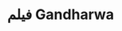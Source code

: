 ---
title: فيلم Gandharwa
description: جندي يذهب للحرب ضد باكستان لكنه يتعرض لظاهرة غريبة يا ترى ما هي ؟ وما تأثيرها على من حوله ؟
img: 21.jpg
quality: WEB-DL - 1080p
youtube: https://www.youtube.com/watch?v=mqdYK_Pc_NI
year: 2022
time: 131
Produce: الهند
imdb:
  rating: 8.6
  Votes: 1,841
  link: https://www.imdb.com/title/tt15839898/?ref_=nv_sr_srsg_0
tags: [أكشن, دراما, تشويق وإثارة ]
categories: أفلام هندي
sections: Movies
---
